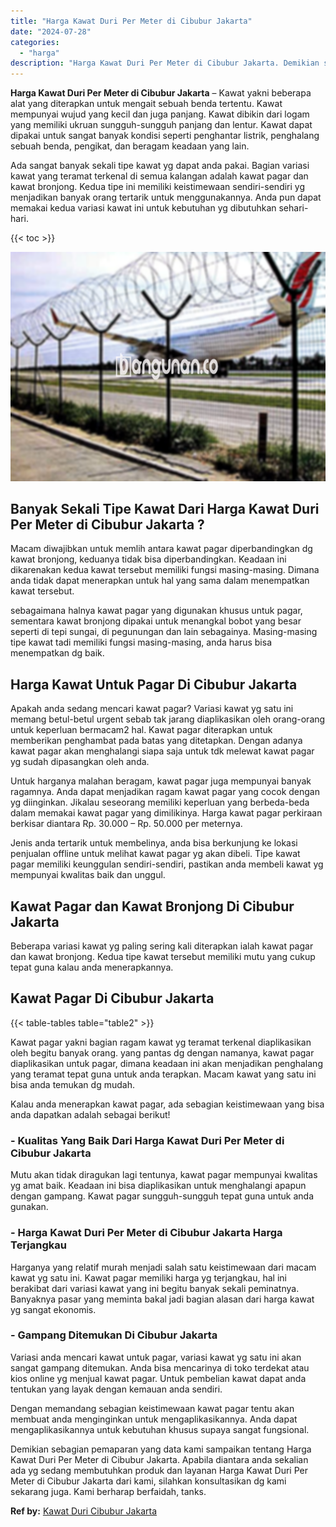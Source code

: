 ```yaml
---
title: "Harga Kawat Duri Per Meter di Cibubur Jakarta"
date: "2024-07-28"
categories: 
  - "harga"
description: "Harga Kawat Duri Per Meter di Cibubur Jakarta. Demikian sebagian pemaparan yang data kami sampaikan tentang Harga Kawat Duri Per Meter di Cibubur Jakarta. Ap..."
---
```


**Harga Kawat Duri Per Meter di Cibubur Jakarta** – Kawat yakni beberapa alat yang diterapkan untuk mengait sebuah benda tertentu. Kawat mempunyai wujud yang kecil dan juga panjang. Kawat dibikin dari logam yang memiliki ukruan sungguh-sungguh panjang dan lentur. Kawat dapat dipakai untuk sangat banyak kondisi seperti penghantar listrik, penghalang sebuah benda, pengikat, dan beragam keadaan yang lain.

Ada sangat banyak sekali tipe kawat yg dapat anda pakai. Bagian variasi kawat yang teramat terkenal di semua kalangan adalah kawat pagar dan kawat bronjong. Kedua tipe ini memiliki keistimewaan sendiri-sendiri yg menjadikan banyak orang tertarik untuk menggunakannya. Anda pun dapat memakai kedua variasi kawat ini untuk kebutuhan yg dibutuhkan sehari-hari.

{{< toc >}}

![Harga Kawat Duri Per Meter di Cibubur Jakarta](/images/jual-kawat-murah26.png)

## Banyak Sekali Tipe Kawat Dari Harga Kawat Duri Per Meter di Cibubur Jakarta ?

Macam diwajibkan untuk memlih antara kawat pagar diperbandingkan dg kawat bronjong, keduanya tidak bisa diperbandingkan. Keadaan ini dikarenakan kedua kawat tersebut memiliki fungsi masing-masing. Dimana anda tidak dapat menerapkan untuk hal yang sama dalam menempatkan kawat tersebut.

sebagaimana halnya kawat pagar yang digunakan khusus untuk pagar, sementara kawat bronjong dipakai untuk menangkal bobot yang besar seperti di tepi sungai, di pegunungan dan lain sebagainya. Masing-masing tipe kawat tadi memiliki fungsi masing-masing, anda harus bisa menempatkan dg baik.

## Harga Kawat Untuk Pagar Di Cibubur Jakarta

Apakah anda sedang mencari kawat pagar? Variasi kawat yg satu ini memang betul-betul urgent sebab tak jarang diaplikasikan oleh orang-orang untuk keperluan bermacam2 hal. Kawat pagar diterapkan untuk memberikan penghambat pada batas yang ditetapkan. Dengan adanya kawat pagar akan menghalangi siapa saja untuk tdk melewat kawat pagar yg sudah dipasangkan oleh anda.

Untuk harganya malahan beragam, kawat pagar juga mempunyai banyak ragamnya. Anda dapat menjadikan ragam kawat pagar yang cocok dengan yg diinginkan. Jikalau seseorang memiliki keperluan yang berbeda-beda dalam memakai kawat pagar yang dimilikinya. Harga kawat pagar perkiraan berkisar diantara Rp. 30.000 – Rp. 50.000 per meternya.

Jenis anda tertarik untuk membelinya, anda bisa berkunjung ke lokasi penjualan offline untuk melihat kawat pagar yg akan dibeli. Tipe kawat pagar memiliki keunggulan sendiri-sendiri, pastikan anda membeli kawat yg mempunyai kwalitas baik dan unggul.

## Kawat Pagar dan Kawat Bronjong Di Cibubur Jakarta

Beberapa variasi kawat yg paling sering kali diterapkan ialah kawat pagar dan kawat bronjong. Kedua tipe kawat tersebut memiliki mutu yang cukup tepat guna kalau anda menerapkannya.

## Kawat Pagar Di Cibubur Jakarta

{{< table-tables table="table2" >}}

Kawat pagar yakni bagian ragam kawat yg teramat terkenal diaplikasikan oleh begitu banyak orang. yang pantas dg dengan namanya, kawat pagar diaplikasikan untuk pagar, dimana keadaan ini akan menjadikan penghalang yang teramat tepat guna untuk anda terapkan. Macam kawat yang satu ini bisa anda temukan dg mudah.

Kalau anda menerapkan kawat pagar, ada sebagian keistimewaan yang bisa anda dapatkan adalah sebagai berikut!

### \- Kualitas Yang Baik Dari Harga Kawat Duri Per Meter di Cibubur Jakarta

Mutu akan tidak diragukan lagi tentunya, kawat pagar mempunyai kwalitas yg amat baik. Keadaan ini bisa diaplikasikan untuk menghalangi apapun dengan gampang. Kawat pagar sungguh-sungguh tepat guna untuk anda gunakan.

### \- Harga Kawat Duri Per Meter di Cibubur Jakarta Harga Terjangkau

Harganya yang relatif murah menjadi salah satu keistimewaan dari macam kawat yg satu ini. Kawat pagar memiliki harga yg terjangkau, hal ini berakibat dari variasi kawat yang ini begitu banyak sekali peminatnya. Banyaknya pasar yang meminta bakal jadi bagian alasan dari harga kawat yg sangat ekonomis.

### \- Gampang Ditemukan Di Cibubur Jakarta

Variasi anda mencari kawat untuk pagar, variasi kawat yg satu ini akan sangat gampang ditemukan. Anda bisa mencarinya di toko terdekat atau kios online yg menjual kawat pagar. Untuk pembelian kawat dapat anda tentukan yang layak dengan kemauan anda sendiri.

Dengan memandang sebagian keistimewaan kawat pagar tentu akan membuat anda menginginkan untuk mengaplikasikannya. Anda dapat mengaplikasikannya untuk kebutuhan khusus supaya sangat fungsional.

Demikian sebagian pemaparan yang data kami sampaikan tentang Harga Kawat Duri Per Meter di Cibubur Jakarta. Apabila diantara anda sekalian ada yg sedang membutuhkan produk dan layanan Harga Kawat Duri Per Meter di Cibubur Jakarta dari kami, silahkan konsultasikan dg kami sekarang juga. Kami berharap berfaidah, tanks.

**Ref by:** [Kawat Duri Cibubur Jakarta](https://id.wikipedia.org/wiki/Kawat)
